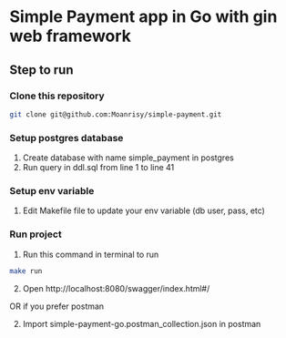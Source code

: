 # Simple Payment app in Go with gin web framework

## Step to run
### Clone this repository
``` sh
git clone git@github.com:Moanrisy/simple-payment.git
```

### Setup postgres database
1. Create database with name simple_payment in postgres
2. Run query in ddl.sql from line 1 to line 41

### Setup env variable 
1. Edit Makefile file to update your env variable (db user, pass, etc)

### Run project
1. Run this command in terminal to run

``` sh
make run
```

2. Open http://localhost:8080/swagger/index.html#/

OR if you prefer postman

2. Import simple-payment-go.postman_collection.json in postman
